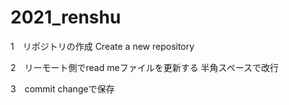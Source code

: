 # 2021_renshu
1　リポジトリの作成
Create a new repository

2　リーモート側でread meファイルを更新する
半角スペースで改行

3　commit changeで保存
